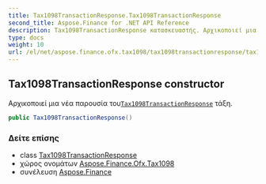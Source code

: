 ```yaml
---
title: Tax1098TransactionResponse.Tax1098TransactionResponse
second_title: Aspose.Finance for .NET API Reference
description: Tax1098TransactionResponse κατασκευαστής. Αρχικοποιεί μια νέα παρουσία τουTax1098TransactionResponse τάξη.
type: docs
weight: 10
url: /el/net/aspose.finance.ofx.tax1098/tax1098transactionresponse/tax1098transactionresponse/
---
```

## Tax1098TransactionResponse constructor

Αρχικοποιεί μια νέα παρουσία του[`Tax1098TransactionResponse`](../) τάξη.

```csharp
public Tax1098TransactionResponse()
```

### Δείτε επίσης

* class [Tax1098TransactionResponse](../)
* χώρος ονομάτων [Aspose.Finance.Ofx.Tax1098](../../tax1098transactionresponse/)
* συνέλευση [Aspose.Finance](../../../)


